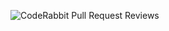![CodeRabbit Pull Request Reviews](https://img.shields.io/coderabbit/prs/github/OussamaTabDev/Tracker?utm_source=oss&utm_medium=github&utm_campaign=OussamaTabDev%2FTracker&labelColor=171717&color=FF570A&link=https%3A%2F%2Fcoderabbit.ai&label=CodeRabbit+Reviews)
